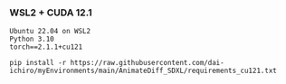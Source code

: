 ### WSL2 + CUDA 12.1
~~~
Ubuntu 22.04 on WSL2
Python 3.10
torch==2.1.1+cu121
~~~

~~~
pip install -r https://raw.githubusercontent.com/dai-ichiro/myEnvironments/main/AnimateDiff_SDXL/requirements_cu121.txt
~~~
